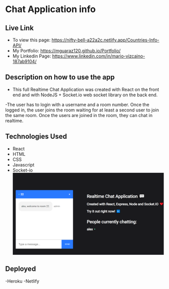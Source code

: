 # Chat Application info

## Live Link

- To view this page: https://nifty-bell-a22a2c.netlify.app/Countries-Info-API/
- My Portfolio: https://mguaraz120.github.io/Portfolio/
- My Linkedin Page: https://www.linkedin.com/in/mario-vizcaino-187ab9104/

## Description on how to use the app

- This full Realtime Chat Application was created with React on the front end and with NodeJS + Socket.io web socket library on the back end.

-The user has to login with a username and a room number. Once the logged in, the user joins the room waiting for at least a second user to join the same room. Once the users are joined in the room, they can chat in realtime.

## Technologies Used

- React
- HTML
- CSS
- Javascript
- Socket-io
  ![Image description](client/src/icons/chatApp.PNG)

## Deployed

-Heroku
-Netlify
